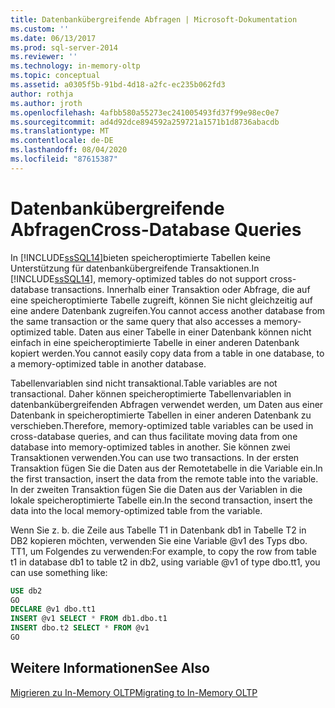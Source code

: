 ```yaml
---
title: Datenbankübergreifende Abfragen | Microsoft-Dokumentation
ms.custom: ''
ms.date: 06/13/2017
ms.prod: sql-server-2014
ms.reviewer: ''
ms.technology: in-memory-oltp
ms.topic: conceptual
ms.assetid: a0305f5b-91bd-4d18-a2fc-ec235b062fd3
author: rothja
ms.author: jroth
ms.openlocfilehash: 4afbb580a55273ec241005493fd37f99e98ec0e7
ms.sourcegitcommit: ad4d92dce894592a259721a1571b1d8736abacdb
ms.translationtype: MT
ms.contentlocale: de-DE
ms.lasthandoff: 08/04/2020
ms.locfileid: "87615387"
---
```

# <a name="cross-database-queries"></a><span data-ttu-id="e16ca-102">Datenbankübergreifende Abfragen</span><span class="sxs-lookup"><span data-stu-id="e16ca-102">Cross-Database Queries</span></span>
  <span data-ttu-id="e16ca-103">In [!INCLUDE[ssSQL14](../../includes/sssql14-md.md)]bieten speicheroptimierte Tabellen keine Unterstützung für datenbankübergreifende Transaktionen.</span><span class="sxs-lookup"><span data-stu-id="e16ca-103">In [!INCLUDE[ssSQL14](../../includes/sssql14-md.md)], memory-optimized tables do not support cross-database transactions.</span></span> <span data-ttu-id="e16ca-104">Innerhalb einer Transaktion oder Abfrage, die auf eine speicheroptimierte Tabelle zugreift, können Sie nicht gleichzeitig auf eine andere Datenbank zugreifen.</span><span class="sxs-lookup"><span data-stu-id="e16ca-104">You cannot access another database from the same transaction or the same query that also accesses a memory-optimized table.</span></span> <span data-ttu-id="e16ca-105">Daten aus einer Tabelle in einer Datenbank können nicht einfach in eine speicheroptimierte Tabelle in einer anderen Datenbank kopiert werden.</span><span class="sxs-lookup"><span data-stu-id="e16ca-105">You cannot easily copy data from a table in one database, to a memory-optimized table in another database.</span></span>  
  
 <span data-ttu-id="e16ca-106">Tabellenvariablen sind nicht transaktional.</span><span class="sxs-lookup"><span data-stu-id="e16ca-106">Table variables are not transactional.</span></span> <span data-ttu-id="e16ca-107">Daher können speicheroptimierte Tabellenvariablen in datenbankübergreifenden Abfragen verwendet werden, um Daten aus einer Datenbank in speicheroptimierte Tabellen in einer anderen Datenbank zu verschieben.</span><span class="sxs-lookup"><span data-stu-id="e16ca-107">Therefore, memory-optimized table variables can be used in cross-database queries, and can thus facilitate moving data from one database into memory-optimized tables in another.</span></span> <span data-ttu-id="e16ca-108">Sie können zwei Transaktionen verwenden.</span><span class="sxs-lookup"><span data-stu-id="e16ca-108">You can use two transactions.</span></span> <span data-ttu-id="e16ca-109">In der ersten Transaktion fügen Sie die Daten aus der Remotetabelle in die Variable ein.</span><span class="sxs-lookup"><span data-stu-id="e16ca-109">In the first transaction, insert the data from the remote table into the variable.</span></span> <span data-ttu-id="e16ca-110">In der zweiten Transaktion fügen Sie die Daten aus der Variablen in die lokale speicheroptimierte Tabelle ein.</span><span class="sxs-lookup"><span data-stu-id="e16ca-110">In the second transaction, insert the data into the local memory-optimized table from the variable.</span></span>  
  
 <span data-ttu-id="e16ca-111">Wenn Sie z. b. die Zeile aus Tabelle T1 in Datenbank db1 in Tabelle T2 in DB2 kopieren möchten, verwenden Sie eine Variable @v1 des Typs dbo. TT1, um Folgendes zu verwenden:</span><span class="sxs-lookup"><span data-stu-id="e16ca-111">For example, to copy the row from table t1 in database db1 to table t2 in db2, using variable @v1 of type dbo.tt1, you can use something like:</span></span>  
  
```sql  
USE db2   
GO   
DECLARE @v1 dbo.tt1   
INSERT @v1 SELECT * FROM db1.dbo.t1   
INSERT dbo.t2 SELECT * FROM @v1   
GO  
```  
  
## <a name="see-also"></a><span data-ttu-id="e16ca-112">Weitere Informationen</span><span class="sxs-lookup"><span data-stu-id="e16ca-112">See Also</span></span>  
 [<span data-ttu-id="e16ca-113">Migrieren zu In-Memory OLTP</span><span class="sxs-lookup"><span data-stu-id="e16ca-113">Migrating to In-Memory OLTP</span></span>](migrating-to-in-memory-oltp.md)  
  
  
